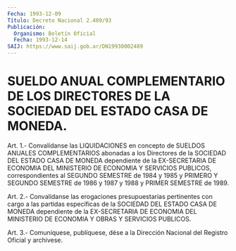 ```yaml
---
Fecha: 1993-12-09
Título: Decreto Nacional 2.489/93
Publicación:
  Organismo: Boletín Oficial
  Fecha: 1993-12-14
SAIJ: https://www.saij.gob.ar/DN19930002489
---
```

# SUELDO ANUAL COMPLEMENTARIO DE LOS DIRECTORES DE LA SOCIEDAD DEL ESTADO CASA DE MONEDA.

<a id="1"></a>
Art. 1.- Convalídanse las LIQUIDACIONES en concepto de SUELDOS ANUALES  COMPLEMENTARIOS  abonadas a los Directores de la SOCIEDAD DEL  ESTADO  CASA  DE MONEDA dependiente  de  la  EX-SECRETARIA  DE ECONOMIA  DEL  MINISTERIO    DE   ECONOMIA  Y  SERVICIOS  PUBLICOS, correspondientes al SEGUNDO SEMESTRE  de  1984  y  1985 y PRIMERO Y SEGUNDO SEMESTRE de 1986 y 1987 y 1988 y PRIMER SEMESTRE  de  1989.

<a id="2"></a>
Art.  2.-  Convalídanse  las  erogaciones  presupuestarias pertinentes  con  cargo  a  las partidas específicas de la SOCIEDAD DEL  ESTADO  CASA  DE MONEDA dependiente  de  la  EX-SECRETARIA  DE ECONOMIA DEL MINISTERIO  DE  ECONOMIA Y OBRAS Y SERVICIOS PUBLICOS.

<a id="3"></a>
Art. 3.- Comuníquese, publíquese, dése a la Dirección Nacional del Registro Oficial y archívese.